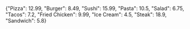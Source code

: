 {"Pizza": 12.99, "Burger": 8.49, "Sushi": 15.99, "Pasta": 10.5, "Salad": 6.75, "Tacos": 7.2, "Fried Chicken": 9.99, "Ice Cream": 4.5, "Steak": 18.9, "Sandwich": 5.8}